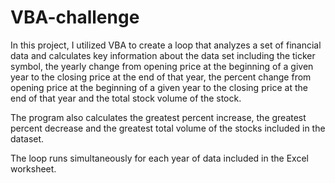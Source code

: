 # VBA-challenge

In this project, I utilized VBA to create a loop that analyzes a set of financial data and calculates key information about the data set including the ticker symbol, the yearly change from opening price at the beginning of a given year to the closing price at the end of that year, the percent change from opening price at the beginning of a given year to the closing price at the end of that year and the total stock volume of the stock. 

The program also calculates the greatest percent increase, the greatest percent decrease and the greatest total volume of the stocks included in the dataset. 

The loop runs simultaneously for each year of data included in the Excel worksheet.
